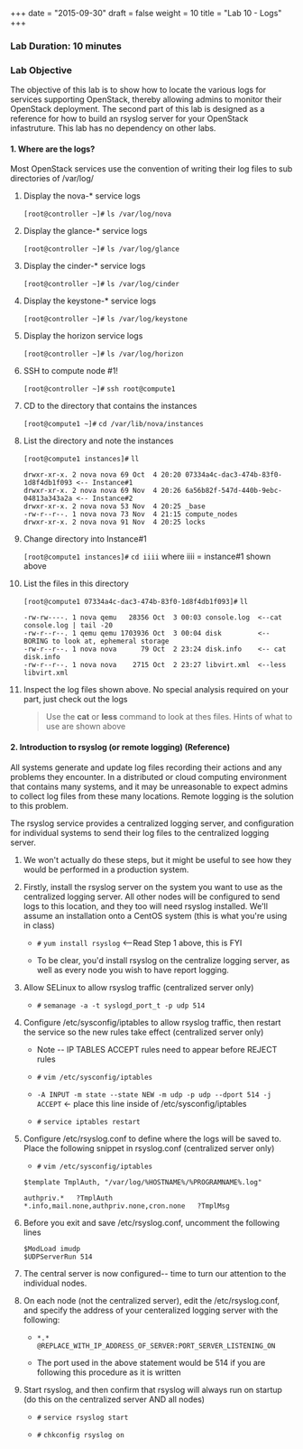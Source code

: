 +++
date = "2015-09-30"
draft = false
weight = 10
title = "Lab 10 - Logs"
+++

### Lab Duration: 10 minutes

### Lab Objective

The objective of this lab is to show how to locate the various logs for services supporting OpenStack, thereby allowing admins to monitor their OpenStack deployment. The second part of this lab is designed as a reference for how to build an rsyslog server for your OpenStack infastruture. This lab has no dependency on other labs.

#### 1. Where are the logs?

Most OpenStack services use the convention of writing their log files to sub directories of /var/log/ 

1. Display the nova-* service logs

	`[root@controller ~]#` `ls /var/log/nova`
	
2. Display the glance-* service logs
	
	`[root@controller ~]#` `ls /var/log/glance`

3. Display the cinder-* service logs

	`[root@controller ~]#` `ls /var/log/cinder`

4. Display the keystone-* service logs

	`[root@controller ~]#` `ls /var/log/keystone`

5. Display the horizon service logs
	
	`[root@controller ~]#` `ls /var/log/horizon`
 
6. SSH to compute node #1!

	`[root@controller ~]#`  `ssh root@compute1`

7. CD to the directory that contains the instances

    `[root@compute1 ~]#` `cd /var/lib/nova/instances`

8. List the directory and note the instances

    `[root@compute1 instances]#`  `ll`

    ```	
    drwxr-xr-x. 2 nova nova 69 Oct  4 20:20 07334a4c-dac3-474b-83f0-1d8f4db1f093 <-- Instance#1
    drwxr-xr-x. 2 nova nova 69 Nov  4 20:26 6a56b82f-547d-440b-9ebc-04813a343a2a <-- Instance#2
    drwxr-xr-x. 2 nova nova 53 Nov  4 20:25 _base
    -rw-r--r--. 1 nova nova 73 Nov  4 21:15 compute_nodes
    drwxr-xr-x. 2 nova nova 91 Nov  4 20:25 locks
    ```

9. Change directory into Instance#1

    `[root@compute1 instances]#`  `cd iiii`  where iiii = instance#1 shown above

10. List the files in this directory

    `[root@compute1 07334a4c-dac3-474b-83f0-1d8f4db1f093]#`  `ll`


    ```
    -rw-rw----. 1 nova qemu   28356 Oct  3 00:03 console.log  <--cat console.log | tail -20
    -rw-r--r--. 1 qemu qemu 1703936 Oct  3 00:04 disk         <-- BORING to look at, ephemeral storage
    -rw-r--r--. 1 nova nova      79 Oct  2 23:24 disk.info    <-- cat disk.info
    -rw-r--r--. 1 nova nova    2715 Oct  2 23:27 libvirt.xml  <--less libvirt.xml
    ```

11. Inspect the log files shown above. No special analysis required on your part, just check out the logs

    >Use the **cat** or **less** command to look at thes files. Hints of what to use are shown above

	
#### 2. Introduction to rsyslog (or remote logging) (Reference)

                                                                                        
All systems generate and update log files recording their actions and any problems they encounter. In a distributed or cloud computing environment that contains many systems, and it may be unreasonable to expect admins to collect log files from these many locations. Remote logging is the solution to this problem.

The rsyslog service provides a centralized logging server, and configuration for individual systems to send their log files to the centralized logging server.

1. We won't actually do these steps, but it might be useful to see how they would be performed in a production system.

2. Firstly, install the rsyslog server on the system you want to use as the centralized logging server. All other nodes will be configured to send logs to this location, and they too will need rsyslog installed. We'll assume an installation onto a CentOS system (this is what you're using in class)

	* `#` `yum install rsyslog`  <--Read Step 1 above, this is FYI
	
	* To be clear, you'd install rsyslog on the centralize logging server, as well as every node you wish to have report logging.
	
3. Allow SELinux to allow rsyslog traffic (centralized server only)
	
	* `#` `semanage -a -t syslogd_port_t -p udp 514`
	
4. Configure /etc/sysconfig/iptables to allow rsyslog traffic, then restart the service so the new rules take effect (centralized server only)

	* Note -- IP TABLES ACCEPT rules need to appear before REJECT rules
	
	* `#` `vim /etc/sysconfig/iptables`
	
	* `-A INPUT -m state --state NEW -m udp -p udp --dport 514 -j ACCEPT`    <- place this line inside of /etc/sysconfig/iptables
	
	* `#` `service iptables restart`

5. 	Configure /etc/rsyslog.conf to define where the logs will be saved to. Place the following snippet in rsyslog.conf (centralized server only)

	* `#` `vim /etc/sysconfig/iptables`

	```
	$template TmplAuth, "/var/log/%HOSTNAME%/%PROGRAMNAME%.log" 

	authpriv.*   ?TmplAuth
	*.info,mail.none,authpriv.none,cron.none   ?TmplMsg
	```
	
6. Before you exit and save /etc/rsyslog.conf, uncomment the following lines

	```
	$ModLoad imudp
	$UDPServerRun 514
	```
	
7. The central server is now configured-- time to turn our attention to the individual nodes.

8. On each node (not the centralized server), edit the /etc/rsyslog.conf, and specify the address of your centeralized logging server with the following:

	* `*.*   @REPLACE_WITH_IP_ADDRESS_OF_SERVER:PORT_SERVER_LISTENING_ON`
	
	* The port used in the above statement would be 514 if you are following this procedure as it is written
	
9. Start rsyslog, and then confirm that rsyslog will always run on startup (do this on the centralized server AND all nodes)

	* `#` `service rsyslog start`

	* `#` `chkconfig rsyslog on`
